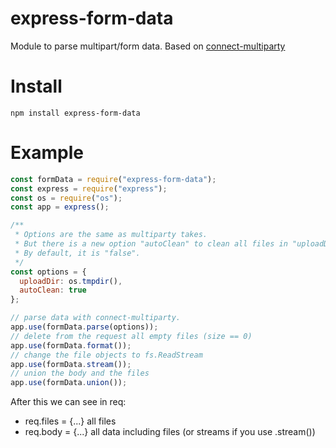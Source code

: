 # express-form-data
Module to parse multipart/form data. Based on [connect-multiparty](https://github.com/expressjs/connect-multiparty)

# Install 
`npm install express-form-data`

# Example
```js
const formData = require("express-form-data");
const express = require("express");
const os = require("os");
const app = express();

/**
 * Options are the same as multiparty takes.
 * But there is a new option "autoClean" to clean all files in "uploadDir" folder after the response.
 * By default, it is "false".
 */
const options = {
  uploadDir: os.tmpdir(),
  autoClean: true
};

// parse data with connect-multiparty. 
app.use(formData.parse(options));
// delete from the request all empty files (size == 0)
app.use(formData.format());
// change the file objects to fs.ReadStream 
app.use(formData.stream());
// union the body and the files
app.use(formData.union());
```

After this we can see in req:  
* req.files = {...} all files  
* req.body = {...} all data including files (or streams if you use .stream())
